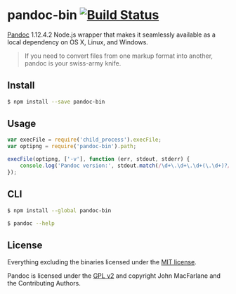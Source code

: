 # pandoc-bin [![Build Status](https://secure.travis-ci.org/toshgoodson/pandoc-bin.svg?branch=master)](http://travis-ci.org/toshgoodson/pandoc-bin)

[Pandoc](https://github.com/jgm/pandoc) 1.12.4.2 Node.js wrapper that makes it seamlessly available as a local dependency on OS X, Linux, and Windows.

> If you need to convert files from one markup format into another, pandoc is your swiss-army knife.


## Install

```bash
$ npm install --save pandoc-bin
```


## Usage

```js
var execFile = require('child_process').execFile;
var optipng = require('pandoc-bin').path;

execFile(optipng, ['-v'], function (err, stdout, stderr) {
    console.log('Pandoc version:', stdout.match(/\d+\.\d+\.\d+(\.\d+)?/)[0]);
});
```


## CLI

```bash
$ npm install --global pandoc-bin
```

```bash
$ pandoc --help
```


## License

Everything excluding the binaries licensed under the [MIT license](http://opensource.org/licenses/MIT).

Pandoc is licensed under the [GPL v2](http://www.gnu.org/licenses/gpl-2.0.html) and copyright John MacFarlane and the Contributing Authors.
